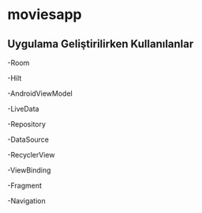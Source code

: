 # moviesapp
## Uygulama Geliştirilirken Kullanılanlar 

-Room

-Hilt

-AndroidViewModel

-LiveData

-Repository

-DataSource

-RecyclerView

-ViewBinding

-Fragment

-Navigation
